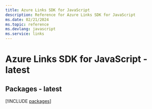 ```yaml
---
title: Azure Links SDK for JavaScript
description: Reference for Azure Links SDK for JavaScript
ms.date: 02/21/2024
ms.topic: reference
ms.devlang: javascript
ms.service: links
---
```

# Azure Links SDK for JavaScript - latest
## Packages - latest
[!INCLUDE [packages](links-index.md)]